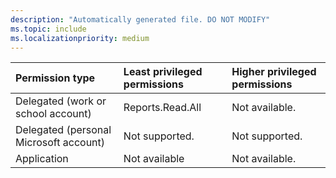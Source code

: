 ```yaml
---
description: "Automatically generated file. DO NOT MODIFY"
ms.topic: include
ms.localizationpriority: medium
---
```


|Permission type|Least privileged permissions|Higher privileged permissions|
|:---|:---|:---|
|Delegated (work or school account)|Reports.Read.All|Not available.|
|Delegated (personal Microsoft account)|Not supported.|Not supported.|
|Application|Not available|Not available.|